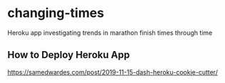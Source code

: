 # changing-times
Heroku app investigating trends in marathon finish times through time

## How to Deploy Heroku App
https://samedwardes.com/post/2019-11-15-dash-heroku-cookie-cutter/
